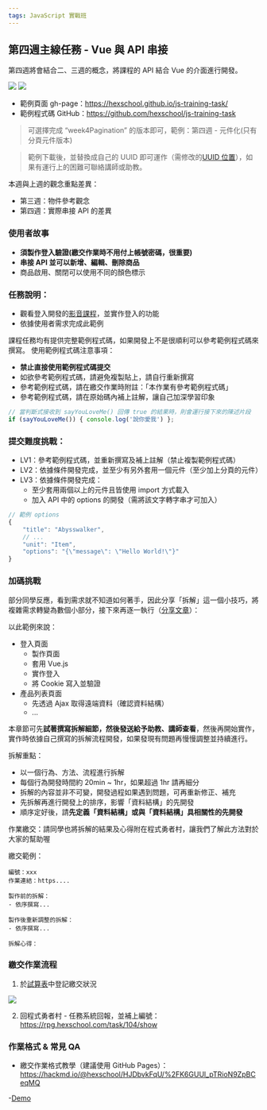 ```yaml
---
tags: JavaScript 實戰班
---
```


## 第四週主線任務 - Vue 與 API 串接
第四週將會結合二、三週的概念，將課程的 API 結合 Vue 的介面進行開發。

![](https://i.imgur.com/JkK44CY.png)
![](https://i.imgur.com/zZyDS8l.png)

- 範例頁面 gh-page：https://hexschool.github.io/js-training-task/
- 範例程式碼 GitHub：https://github.com/hexschool/js-training-task


> 可選擇完成 “week4Pagination” 的版本即可，範例：第四週 - 元件化(只有分頁元件版本)

> 範例下載後，並替換成自己的 UUID 即可運作（需修改的[UUID 位置](https://github.com/hexschool/js-training-task/blob/master/week4/Products.html#L430)），如果有運行上的困難可聯絡講師或助教。

本週與上週的觀念重點差異：
- 第三週：物件參考觀念
- 第四週：實際串接 API 的差異

### 使用者故事

- **須製作登入驗證(繳交作業時不用付上帳號密碼，很重要)**
- **串接 API 並可以新增、編輯、刪除商品**
- 商品啟用、關閉可以使用不同的顏色標示

### 任務說明：

- 觀看登入開發的[影音課程](https://courses.hexschool.com/courses/924133/lectures/22245849)，並實作登入的功能
- 依據使用者需求完成此範例

課程任務均有提供完整範例程式碼，如果開發上不是很順利可以參考範例程式碼來撰寫。
使用範例程式碼注意事項：
- **禁止直接使用範例程式碼提交**
- 如欲參考範例程式碼，請避免複製貼上，請自行重新撰寫
- 參考範例程式碼，請在繳交作業時附註：「本作業有參考範例程式碼」
- 參考範例程式碼，請在原始碼內補上註解，讓自己加深學習印象
```js
// 當判斷式接收到 sayYouLoveMe() 回傳 true 的結果時，則會運行接下來的陳述片段
if (sayYouLoveMe()) { console.log('說你愛我') };
```

### 提交難度挑戰：
- LV1：參考範例程式碼，並重新撰寫及補上註解（禁止複製範例程式碼）
- LV2：依據條件開發完成，並至少有另外套用一個元件（至少加上分頁的元件）
- LV3：依據條件開發完成：
	- 至少套用兩個以上的元件且皆使用 import 方式載入
	- 加入 API 中的 options 的開發（需將該文字轉字串才可加入）

```js
// 範例 options
{
    "title": "Abysswalker",
    // ...
    "unit": "Item",
    "options": "{\"message\": \"Hello World!\"}"
}
```

### 加碼挑戰

部分同學反應，看到需求就不知道如何著手，因此分享「拆解」這一個小技巧，將複雜需求轉變為數個小部分，接下來再逐一執行（[分享文章](https://www.facebook.com/groups/110635703123103/permalink/702325553954112/)）：

以此範例來說：
- 登入頁面
  - 製作頁面
  - 套用 Vue.js
  - 實作登入
  - 將 Cookie 寫入並驗證
- 產品列表頁面
  - 先透過 Ajax 取得遠端資料（確認資料結構）
  - ...

本章節可先**試著撰寫拆解細節，然後發送給予助教、講師查看**，然後再開始實作，實作時依據自己撰寫的拆解流程開發，如果發現有問題再慢慢調整並持續進行。

拆解重點：
- 以一個行為、方法、流程進行拆解
- 每個行為開發時間約 20min ~ 1hr，如果超過 1hr 請再細分
- 拆解的內容並非不可變，開發過程如果遇到問題，可再重新修正、補充
- 先拆解再進行開發上的排序，影響「資料結構」的先開發
- 順序定好後，請**先定義「資料結構」或與「資料結構」具相關性的先開發**

作業繳交：請同學也將拆解的結果及心得附在程式勇者村，讓我們了解此方法對於大家的幫助喔

繳交範例：
```
編號：xxx
作業連結：https....

製作前的拆解：
- 依序撰寫...

製作後重新調整的拆解：
- 依序撰寫...

拆解心得：
```



### 繳交作業流程

1. 於[試算表](https://docs.google.com/spreadsheets/d/1DOk5jCqnz-y_z6M_aFaoNn3n-ayheFhQ6h2LLDzYaXg/edit#gid=0
)中登記繳交狀況

![](https://i.imgur.com/QIFVcDt.png)

2. 回程式勇者村 - 任務系統回報，並補上編號：https://rpg.hexschool.com/task/104/show

### 作業格式 & 常見 QA
- 繳交作業格式教學（建議使用 GitHub Pages）：https://hackmd.io/@hexschool/HJDbvkFqU/%2FK6GUUl_pTRioN9ZpBCeqMQ

-[Demo](https://shaoyukao.github.io/2020-Hexschool-Exercise/%E7%AC%AC%E5%9B%9B%E9%80%B1/%E4%B8%BB%E7%B7%9A%E4%BB%BB%E5%8B%99/login.html)